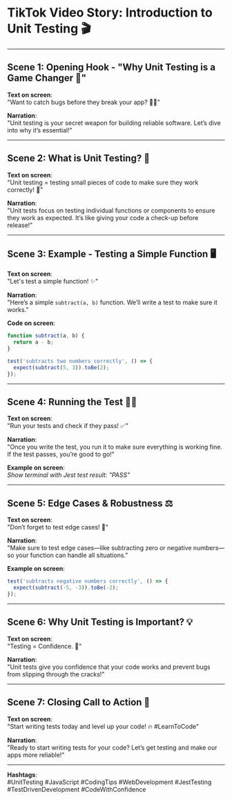 # TikTok Video Story: Introduction to Unit Testing 🎬

---

## Scene 1: **Opening Hook** - "Why Unit Testing is a Game Changer 🚀"

**Text on screen**:  
"Want to catch bugs before they break your app? 🐞🔧"

**Narration**:  
"Unit testing is your secret weapon for building reliable software. Let’s dive into why it’s essential!"

---

## Scene 2: **What is Unit Testing?** 📏

**Text on screen**:  
"Unit testing = testing small pieces of code to make sure they work correctly! 🧪"

**Narration**:  
"Unit tests focus on testing individual functions or components to ensure they work as expected. It’s like giving your code a check-up before release!"

---

## Scene 3: **Example - Testing a Simple Function** 🖥️

**Text on screen**:  
"Let's test a simple function! ✨"

**Narration**:  
"Here’s a simple `subtract(a, b)` function. We’ll write a test to make sure it works."

**Code on screen**:  
```javascript
function subtract(a, b) {
  return a - b;
}

test('subtracts two numbers correctly', () => {
  expect(subtract(5, 3)).toBe(2);
});
```

---

## Scene 4: **Running the Test** 🏃‍♂️

**Text on screen**:  
"Run your tests and check if they pass! ✅"

**Narration**:  
"Once you write the test, you run it to make sure everything is working fine. If the test passes, you’re good to go!"

**Example on screen**:  
*Show terminal with Jest test result: "PASS"*

---

## Scene 5: **Edge Cases & Robustness** ⚖️

**Text on screen**:  
"Don’t forget to test edge cases! 🤔"

**Narration**:  
"Make sure to test edge cases—like subtracting zero or negative numbers—so your function can handle all situations."

**Example on screen**:  
```javascript
test('subtracts negative numbers correctly', () => {
  expect(subtract(-5, -3)).toBe(-2);
});
```

---

## Scene 6: **Why Unit Testing is Important?** 💡

**Text on screen**:  
"Testing = Confidence. 🚀"

**Narration**:  
"Unit tests give you confidence that your code works and prevent bugs from slipping through the cracks!"

---

## Scene 7: **Closing Call to Action** 📣

**Text on screen**:  
"Start writing tests today and level up your code! 🔥 #LearnToCode"

**Narration**:  
"Ready to start writing tests for your code? Let’s get testing and make our apps more reliable!"

---

**Hashtags**:  
#UnitTesting #JavaScript #CodingTips #WebDevelopment #JestTesting #TestDrivenDevelopment #CodeWithConfidence
